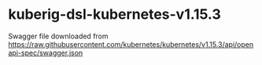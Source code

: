 # kuberig-dsl-kubernetes-v1.15.3

Swagger file downloaded from https://raw.githubusercontent.com/kubernetes/kubernetes/v1.15.3/api/openapi-spec/swagger.json
